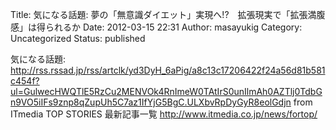 Title: 気になる話題: 夢の「無意識ダイエット」実現へ!?　拡張現実で「拡張満腹感」は得られるか
Date: 2012-03-15 22:31
Author: masayukig
Category: Uncategorized
Status: published

気になる話題:
<http://rss.rssad.jp/rss/artclk/yd3DyH_6aPig/a8c13c17206422f24a56d81b581c454f?ul=GulwecHWQTlE5RzCu2MENVOk4RnImeW0TAtIrS0unIlmAh0AZTlj0TdbGn9VO5iIFs9znp8qZupUh5C7az1IfYjG5BgC.ULXbvRpDyGyR8eolGdjn>
from ITmedia TOP STORIES 最新記事一覧
<http://www.itmedia.co.jp/news/fortop/>
